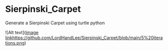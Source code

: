 # Sierpinski_Carpet
Generate a Sierpinski Carpet using turtle python

![Alt text]([image link](https://github.com/LordHandLee/Sierpinski_Carpet/blob/main/5%20iterations.png)https://github.com/LordHandLee/Sierpinski_Carpet/blob/main/5%20iterations.png)
